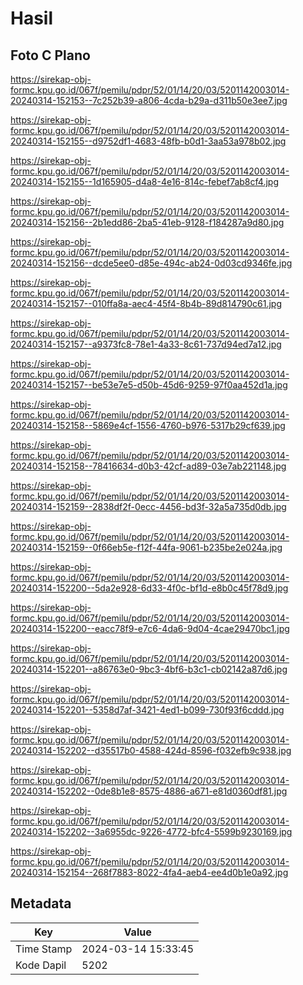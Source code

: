 # Hasil

## Foto C Plano

https://sirekap-obj-formc.kpu.go.id/067f/pemilu/pdpr/52/01/14/20/03/5201142003014-20240314-152153--7c252b39-a806-4cda-b29a-d311b50e3ee7.jpg

https://sirekap-obj-formc.kpu.go.id/067f/pemilu/pdpr/52/01/14/20/03/5201142003014-20240314-152155--d9752df1-4683-48fb-b0d1-3aa53a978b02.jpg

https://sirekap-obj-formc.kpu.go.id/067f/pemilu/pdpr/52/01/14/20/03/5201142003014-20240314-152155--1d165905-d4a8-4e16-814c-febef7ab8cf4.jpg

https://sirekap-obj-formc.kpu.go.id/067f/pemilu/pdpr/52/01/14/20/03/5201142003014-20240314-152156--2b1edd86-2ba5-41eb-9128-f184287a9d80.jpg

https://sirekap-obj-formc.kpu.go.id/067f/pemilu/pdpr/52/01/14/20/03/5201142003014-20240314-152156--dcde5ee0-d85e-494c-ab24-0d03cd9346fe.jpg

https://sirekap-obj-formc.kpu.go.id/067f/pemilu/pdpr/52/01/14/20/03/5201142003014-20240314-152157--010ffa8a-aec4-45f4-8b4b-89d814790c61.jpg

https://sirekap-obj-formc.kpu.go.id/067f/pemilu/pdpr/52/01/14/20/03/5201142003014-20240314-152157--a9373fc8-78e1-4a33-8c61-737d94ed7a12.jpg

https://sirekap-obj-formc.kpu.go.id/067f/pemilu/pdpr/52/01/14/20/03/5201142003014-20240314-152157--be53e7e5-d50b-45d6-9259-97f0aa452d1a.jpg

https://sirekap-obj-formc.kpu.go.id/067f/pemilu/pdpr/52/01/14/20/03/5201142003014-20240314-152158--5869e4cf-1556-4760-b976-5317b29cf639.jpg

https://sirekap-obj-formc.kpu.go.id/067f/pemilu/pdpr/52/01/14/20/03/5201142003014-20240314-152158--78416634-d0b3-42cf-ad89-03e7ab221148.jpg

https://sirekap-obj-formc.kpu.go.id/067f/pemilu/pdpr/52/01/14/20/03/5201142003014-20240314-152159--2838df2f-0ecc-4456-bd3f-32a5a735d0db.jpg

https://sirekap-obj-formc.kpu.go.id/067f/pemilu/pdpr/52/01/14/20/03/5201142003014-20240314-152159--0f66eb5e-f12f-44fa-9061-b235be2e024a.jpg

https://sirekap-obj-formc.kpu.go.id/067f/pemilu/pdpr/52/01/14/20/03/5201142003014-20240314-152200--5da2e928-6d33-4f0c-bf1d-e8b0c45f78d9.jpg

https://sirekap-obj-formc.kpu.go.id/067f/pemilu/pdpr/52/01/14/20/03/5201142003014-20240314-152200--eacc78f9-e7c6-4da6-9d04-4cae29470bc1.jpg

https://sirekap-obj-formc.kpu.go.id/067f/pemilu/pdpr/52/01/14/20/03/5201142003014-20240314-152201--a86763e0-9bc3-4bf6-b3c1-cb02142a87d6.jpg

https://sirekap-obj-formc.kpu.go.id/067f/pemilu/pdpr/52/01/14/20/03/5201142003014-20240314-152201--5358d7af-3421-4ed1-b099-730f93f6cddd.jpg

https://sirekap-obj-formc.kpu.go.id/067f/pemilu/pdpr/52/01/14/20/03/5201142003014-20240314-152202--d35517b0-4588-424d-8596-f032efb9c938.jpg

https://sirekap-obj-formc.kpu.go.id/067f/pemilu/pdpr/52/01/14/20/03/5201142003014-20240314-152202--0de8b1e8-8575-4886-a671-e81d0360df81.jpg

https://sirekap-obj-formc.kpu.go.id/067f/pemilu/pdpr/52/01/14/20/03/5201142003014-20240314-152202--3a6955dc-9226-4772-bfc4-5599b9230169.jpg

https://sirekap-obj-formc.kpu.go.id/067f/pemilu/pdpr/52/01/14/20/03/5201142003014-20240314-152154--268f7883-8022-4fa4-aeb4-ee4d0b1e0a92.jpg


## Metadata

| Key        | Value               |
| ---------- | ------------------- |
| Time Stamp | 2024-03-14 15:33:45 |
| Kode Dapil | 5202                |



